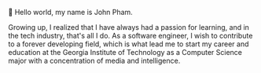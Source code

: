 👋 Hello world, my name is John Pham.

Growing up, I realized that I have always had a passion for learning, and in the tech industry, that's all I do. As a software engineer, I wish to contribute to a forever developing field, which is what lead me to start my career and education at the Georgia Institute of Technology as a Computer Science major with a concentration of media and intelligence.
